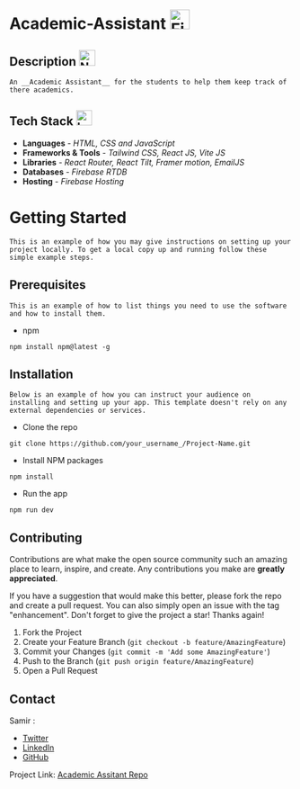 <a name="readme-top"></a>
# Academic-Assistant <img src="https://raw.githubusercontent.com/Tarikul-Islam-Anik/Animated-Fluent-Emojis/master/Emojis/Travel%20and%20places/Fire.png" alt="Fire" width="35" height="35" />

## Description <img src="https://raw.githubusercontent.com/Tarikul-Islam-Anik/Animated-Fluent-Emojis/master/Emojis/Objects/Notebook%20with%20Decorative%20Cover.png" alt="Notebook with Decorative Cover" width="29" height="28" />

    An __Academic Assistant__ for the students to help them keep track of there academics.

## Tech Stack <img src="https://raw.githubusercontent.com/Tarikul-Islam-Anik/Animated-Fluent-Emojis/master/Emojis/Objects/Laptop.png" alt="Laptop" width="28" height="27" />

* __Languages__ - _HTML, CSS and JavaScript_
* __Frameworks & Tools__ - _Tailwind CSS, React JS, Vite JS_
* __Libraries__ - _React Router, React Tilt, Framer motion, EmailJS_
* __Databases__ - _Firebase RTDB_
* __Hosting__ -   _Firebase Hosting_

# Getting Started
    This is an example of how you may give instructions on setting up your project locally. To get a local copy up and running follow these simple example steps.

## Prerequisites
    This is an example of how to list things you need to use the software and how to install them.

- npm
```
npm install npm@latest -g
```
## Installation
    Below is an example of how you can instruct your audience on installing and setting up your app. This template doesn't rely on any external dependencies or services.

- Clone the repo
```
git clone https://github.com/your_username_/Project-Name.git
```

- Install NPM packages
```
npm install
```

- Run the app
```
npm run dev
```

<!-- CONTRIBUTING -->
## Contributing

Contributions are what make the open source community such an amazing place to learn, inspire, and create. Any contributions you make are **greatly appreciated**.

If you have a suggestion that would make this better, please fork the repo and create a pull request. You can also simply open an issue with the tag "enhancement".
Don't forget to give the project a star! Thanks again!

1. Fork the Project
2. Create your Feature Branch (`git checkout -b feature/AmazingFeature`)
3. Commit your Changes (`git commit -m 'Add some AmazingFeature'`)
4. Push to the Branch (`git push origin feature/AmazingFeature`)
5. Open a Pull Request

<!-- CONTACT -->
## Contact

Samir : 
- [Twitter](https://twitter.com/Samiralam00) 
- [LinkedIn](https://www.linkedin.com/in/samir-webdeveloper/) 
- [GitHub](https://github.com/Samir-Alam)

Project Link: [Academic Assitant Repo](https://github.com/Samir-Alam/Academic-Assistant)